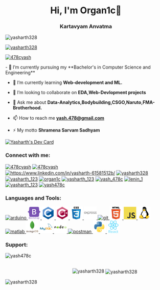 <h1 align="center">Hi, I'm Organ1c👋</h1>
<h3 align="center">Kartavyam Anvatma</h3>

<p align="left"> <img src="https://komarev.com/ghpvc/?username=yasharth328&label=Profile%20views&color=0e75b6&style=flat" alt="yasharth328" /> </p>

<p align="left"> <a href="https://github.com/ryo-ma/github-profile-trophy"><img src="https://github-profile-trophy.vercel.app/?username=yasharth328" alt="yasharth328" /></a> </p>

<p align="left"> <a href="https://twitter.com/478cyash" target="blank"><img src="https://img.shields.io/twitter/follow/478cyash?logo=twitter&style=for-the-badge" alt="478cyash" /></a> </p>

<tr>
  <td>
- 🔭 I’m currently pursuing my **Bachelor's in Computer Science and Engineering**

- 🌱 I’m currently learning **Web-development and ML.**

- 👯 I’m looking to collaborate on **EDA,Web-Devlopment projects**

- 💬 Ask me about **Data-Analytics,Bodybuilding,CSGO,Naruto,FMA-Brotherhood.**

- 📫 How to reach me **yash.478@gmail.com**

- ⚡ My motto **Shramena Sarvam Sadhyam**
  </td>
<td><a href="https://app.daily.dev/Organ1c"><img src="https://api.daily.dev/devcards/916c55b41cdc475887096d129bbbf00d.png?r=h6p" width="400" alt="Yasharth's Dev Card"/></a>
  </td
</tr>
<h3 align="left">Connect with me:</h3>
<p align="left">
<a href="https://dev.to/478cyash" target="blank"><img align="center" src="https://raw.githubusercontent.com/rahuldkjain/github-profile-readme-generator/master/src/images/icons/Social/devto.svg" alt="478cyash" height="30" width="40" /></a>
<a href="https://twitter.com/478cyash" target="blank"><img align="center" src="https://raw.githubusercontent.com/rahuldkjain/github-profile-readme-generator/master/src/images/icons/Social/twitter.svg" alt="478cyash" height="30" width="40" /></a>
<a href="https://linkedin.com/in/https://www.linkedin.com/in/yasharth-61581512b/" target="blank"><img align="center" src="https://raw.githubusercontent.com/rahuldkjain/github-profile-readme-generator/master/src/images/icons/Social/linked-in-alt.svg" alt="https://www.linkedin.com/in/yasharth-61581512b/" height="30" width="40" /></a>
<a href="https://kaggle.com/yasharth328" target="blank"><img align="center" src="https://raw.githubusercontent.com/rahuldkjain/github-profile-readme-generator/master/src/images/icons/Social/kaggle.svg" alt="yasharth328" height="30" width="40" /></a>
<a href="https://instagram.com/yasharth_123" target="blank"><img align="center" src="https://raw.githubusercontent.com/rahuldkjain/github-profile-readme-generator/master/src/images/icons/Social/instagram.svg" alt="yasharth_123" height="30" width="40" /></a>
<a href="https://hashnode.com/organ1c" target="blank"><img align="center" src="https://raw.githubusercontent.com/rahuldkjain/github-profile-readme-generator/master/src/images/icons/Social/hashnode.svg" alt="organ1c" height="30" width="40" /></a>
<a href="https://www.codechef.com/users/yasharth_123" target="blank"><img align="center" src="https://cdn.jsdelivr.net/npm/simple-icons@3.1.0/icons/codechef.svg" alt="yasharth_123" height="30" width="40" /></a>
<a href="https://www.hackerrank.com/yash_478c" target="blank"><img align="center" src="https://raw.githubusercontent.com/rahuldkjain/github-profile-readme-generator/master/src/images/icons/Social/hackerrank.svg" alt="yash_478c" height="30" width="40" /></a>
<a href="https://codeforces.com/profile/lenin_1" target="blank"><img align="center" src="https://raw.githubusercontent.com/rahuldkjain/github-profile-readme-generator/master/src/images/icons/Social/codeforces.svg" alt="lenin_1" height="30" width="40" /></a>
<a href="https://www.leetcode.com/yasharth_123" target="blank"><img align="center" src="https://raw.githubusercontent.com/rahuldkjain/github-profile-readme-generator/master/src/images/icons/Social/leet-code.svg" alt="yasharth_123" height="30" width="40" /></a>
<a href="https://auth.geeksforgeeks.org/user/yash478c" target="blank"><img align="center" src="https://raw.githubusercontent.com/rahuldkjain/github-profile-readme-generator/master/src/images/icons/Social/geeks-for-geeks.svg" alt="yash478c" height="30" width="40" /></a>
</p>

<h3 align="left">Languages and Tools:</h3>
<p align="left"> <a href="https://www.arduino.cc/" target="_blank" rel="noreferrer"> <img src="https://cdn.worldvectorlogo.com/logos/arduino-1.svg" alt="arduino" width="40" height="40"/> </a> <a href="https://getbootstrap.com" target="_blank" rel="noreferrer"> <img src="https://raw.githubusercontent.com/devicons/devicon/master/icons/bootstrap/bootstrap-plain-wordmark.svg" alt="bootstrap" width="40" height="40"/> </a> <a href="https://www.cprogramming.com/" target="_blank" rel="noreferrer"> <img src="https://raw.githubusercontent.com/devicons/devicon/master/icons/c/c-original.svg" alt="c" width="40" height="40"/> </a> <a href="https://www.w3schools.com/cpp/" target="_blank" rel="noreferrer"> <img src="https://raw.githubusercontent.com/devicons/devicon/master/icons/cplusplus/cplusplus-original.svg" alt="cplusplus" width="40" height="40"/> </a> <a href="https://www.w3schools.com/css/" target="_blank" rel="noreferrer"> <img src="https://raw.githubusercontent.com/devicons/devicon/master/icons/css3/css3-original-wordmark.svg" alt="css3" width="40" height="40"/> </a> <a href="https://expressjs.com" target="_blank" rel="noreferrer"> <img src="https://raw.githubusercontent.com/devicons/devicon/master/icons/express/express-original-wordmark.svg" alt="express" width="40" height="40"/> </a> <a href="https://git-scm.com/" target="_blank" rel="noreferrer"> <img src="https://www.vectorlogo.zone/logos/git-scm/git-scm-icon.svg" alt="git" width="40" height="40"/> </a> <a href="https://www.w3.org/html/" target="_blank" rel="noreferrer"> <img src="https://raw.githubusercontent.com/devicons/devicon/master/icons/html5/html5-original-wordmark.svg" alt="html5" width="40" height="40"/> </a> <a href="https://developer.mozilla.org/en-US/docs/Web/JavaScript" target="_blank" rel="noreferrer"> <img src="https://raw.githubusercontent.com/devicons/devicon/master/icons/javascript/javascript-original.svg" alt="javascript" width="40" height="40"/> </a> <a href="https://www.linux.org/" target="_blank" rel="noreferrer"> <img src="https://raw.githubusercontent.com/devicons/devicon/master/icons/linux/linux-original.svg" alt="linux" width="40" height="40"/> </a> <a href="https://www.mathworks.com/" target="_blank" rel="noreferrer"> <img src="https://upload.wikimedia.org/wikipedia/commons/2/21/Matlab_Logo.png" alt="matlab" width="40" height="40"/> </a> <a href="https://www.mongodb.com/" target="_blank" rel="noreferrer"> <img src="https://raw.githubusercontent.com/devicons/devicon/master/icons/mongodb/mongodb-original-wordmark.svg" alt="mongodb" width="40" height="40"/> </a> <a href="https://www.mysql.com/" target="_blank" rel="noreferrer"> <img src="https://raw.githubusercontent.com/devicons/devicon/master/icons/mysql/mysql-original-wordmark.svg" alt="mysql" width="40" height="40"/> </a> <a href="https://nodejs.org" target="_blank" rel="noreferrer"> <img src="https://raw.githubusercontent.com/devicons/devicon/master/icons/nodejs/nodejs-original-wordmark.svg" alt="nodejs" width="40" height="40"/> </a> <a href="https://postman.com" target="_blank" rel="noreferrer"> <img src="https://www.vectorlogo.zone/logos/getpostman/getpostman-icon.svg" alt="postman" width="40" height="40"/> </a> <a href="https://www.python.org" target="_blank" rel="noreferrer"> <img src="https://raw.githubusercontent.com/devicons/devicon/master/icons/python/python-original.svg" alt="python" width="40" height="40"/> </a> <a href="https://reactjs.org/" target="_blank" rel="noreferrer"> <img src="https://raw.githubusercontent.com/devicons/devicon/master/icons/react/react-original-wordmark.svg" alt="react" width="40" height="40"/> </a> </p>

<h3 align="left">Support:</h3>
<p><a href="https://www.buymeacoffee.com/yash478c"> <img align="left" src="https://cdn.buymeacoffee.com/buttons/v2/default-yellow.png" height="50" width="210" alt="yash478c" /></a></p><br><br>

<p><img align="left" src="https://github-readme-stats.vercel.app/api/top-langs?username=yasharth328&show_icons=true&locale=en&layout=compact" alt="yasharth328" /></p>

<p>&nbsp;<img align="center" src="https://github-readme-stats.vercel.app/api?username=yasharth328&show_icons=true&locale=en" alt="yasharth328" /></p>

<p><img align="center" src="https://github-readme-streak-stats.herokuapp.com/?user=yasharth328&" alt="yasharth328" /></p>




